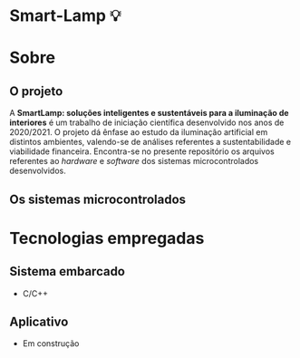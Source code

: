 # Smart-Lamp 💡 
# Sobre 
## O projeto 
A **SmartLamp: soluções inteligentes e sustentáveis para a iluminação de interiores** é um trabalho de iniciação científica desenvolvido nos anos de 2020/2021. O projeto dá ênfase ao estudo da iluminação artificial em distintos ambientes, valendo-se de análises referentes a sustentabilidade e viabilidade financeira. Encontra-se no presente repositório os arquivos referentes ao *hardware* e *software* dos sistemas microcontrolados desenvolvidos. 
## Os sistemas microcontrolados

# Tecnologias empregadas 
## Sistema embarcado 
- C/C++ 
## Aplicativo 
- Em construção
